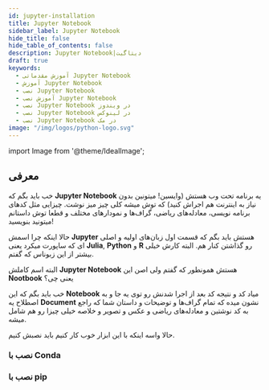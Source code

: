 ```yaml
---
id: jupyter-installation
title: Jupyter Notebook
sidebar_label: Jupyter Notebook
hide_title: false
hide_table_of_contents: false
description: Jupyter Notebook|دیتاگیت
draft: true
keywords:
  - آموزش مقدماتی Jupyter Notebook
  - آموزش Jupyter Notebook
  - نصب Jupyter Notebook
  - آموزش نصب Jupyter Notebook
  - نصب Jupyter Notebook در ویندوز
  - نصب Jupyter Notebook در لینوکس
  - نصب Jupyter Notebook در مک
image: "/img/logos/python-logo.svg"
---
```


import Image from '@theme/IdealImage';

## **معرفی**

خب باید بگم که **Jupyter Notebook** یه برنامه تحت وب هستش (وایسین! میتونین بدون نیاز به اینترنت هم اجراش کنید) که توش میشه کلی چیز میز نوشت. چیزایی مثل کد‌های برنامه نویسی، معادله‌های ریاضی، گراف‌ها و نمودارهای مختلف و قطعا توش داستانم میتونید بنویسید!

حالا اینکه چرا اسمش **Jupyter** هستش باید بگم که قسمت اول زبان‌های اولیه و اصلی ای که ساپورت میکرد یعنی **Julia**, **Python** و **R** رو گذاشتن کنار هم. البته کارش خیلی بیشتر از این زبوناس که گفتم.

البته اسم کاملش **Jupyter Notebook** هستش همونطور که گفتم ولی اصن این **Nootbook** یعنی چی؟

خب باید بگم که این **Notebook** میاد کد و نتیجه کد بعد از اجرا شدنش رو توی یه جا و به اصطلاح یه **Document** نشون میده که تمام گراف‌ها و توضیحات و داستان شما که راجع به کد نوشتین و معادله‌های ریاضی و عکس و تصویر و خلاصه خیلی چیزا رو هم شامل میشه.

حالا واسه اینکه با این ابزار خوب کار کنیم باید نصبش کنیم.

### نصب با Conda

### نصب با pip
